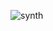 ![synth](https://gist.githubusercontent.com/OKCody/fc961f8d00c59aeac066cca8ad707fbd/raw/3178194862f665f5021a8afecc8eb42fccfb0a1b/synth.png)